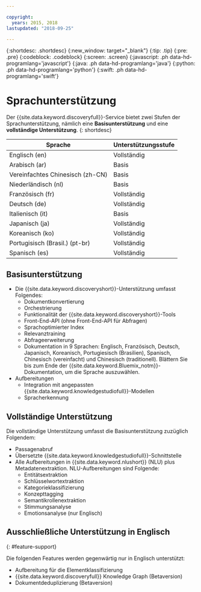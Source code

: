 ```yaml
---

copyright:
  years: 2015, 2018
lastupdated: "2018-09-25"

---
```


{:shortdesc: .shortdesc}
{:new_window: target="_blank"}
{:tip: .tip}
{:pre: .pre}
{:codeblock: .codeblock}
{:screen: .screen}
{:javascript: .ph data-hd-programlang='javascript'}
{:java: .ph data-hd-programlang='java'}
{:python: .ph data-hd-programlang='python'}
{:swift: .ph data-hd-programlang='swift'}

# Sprachunterstützung

Der {{site.data.keyword.discoveryfull}}-Service bietet zwei Stufen der Sprachunterstützung, nämlich eine **Basisunterstützung** und eine **vollständige Unterstützung**.
{: shortdesc}

| Sprache                         |  Unterstützungsstufe         |
|---------------------------------|------------------------|
| Englisch (en)                    |  Vollständig         |
| Arabisch (ar)                     |  Basis         |
| Vereinfachtes Chinesisch (zh-CN)     |  Basis         |
| Niederländisch (nl)                     |  Basis         |
| Französisch (fr)                     |  Vollständig         |
| Deutsch (de)                     |  Vollständig         |
| Italienisch (it)                    |  Basis         |
| Japanisch (ja)                  |  Vollständig         |
| Koreanisch (ko)                    |  Vollständig         |
| Portugisisch (Brasil.) (pt-br)   |  Vollständig         |
| Spanisch (es)                    |  Vollständig         |

## Basisunterstützung

- Die {{site.data.keyword.discoveryshort}}-Unterstützung umfasst Folgendes:
    - Dokumentkonvertierung
    - Orchestrierung
    - Funktionalität der {{site.data.keyword.discoveryshort}}-Tools
    - Front-End-API (ohne Front-End-API für Abfragen)
    - Sprachoptimierter Index
    - Relevanztraining
    - Abfrageerweiterung
    - Dokumentation in 9 Sprachen: Englisch, Französisch, Deutsch, Japanisch, Koreanisch, Portugiesisch (Brasilien), Spanisch, Chinesisch (vereinfacht) und Chinesisch (traditionell). Blättern Sie bis zum Ende der {{site.data.keyword.Bluemix_notm}}-Dokumentation, um die Sprache auszuwählen.
- Aufbereitungen
    - Integration mit angepassten {{site.data.keyword.knowledgestudiofull}}-Modellen
    - Spracherkennung

## Vollständige Unterstützung

Die vollständige Unterstützung umfasst die Basisunterstützung zuzüglich Folgendem:

- Passagenabruf
- Übersetzte {{site.data.keyword.knowledgestudiofull}}-Schnittstelle
- Alle Aufbereitungen in {{site.data.keyword.nlushort}} (NLU) plus Metadatenextraktion. NLU-Aufbereitungen sind Folgende:
    - Entitätsextraktion
    - Schlüsselwortextraktion
    - Kategorieklassifizierung
    - Konzepttagging
    - Semantikrollenextraktion
    - Stimmungsanalyse
    - Emotionsanalyse (nur Englisch)

## Ausschließliche Unterstützung in Englisch
{: #feature-support}

Die folgenden Features werden gegenwärtig nur in Englisch unterstützt:

- Aufbereitung für die Elementklassifizierung
- {{site.data.keyword.discoveryfull}} Knowledge Graph (Betaversion)
- Dokumentdeduplizierung (Betaversion)
